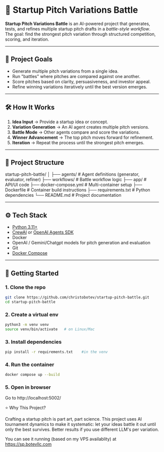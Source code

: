 # 🚀 Startup Pitch Variations Battle

**Startup Pitch Variations Battle** is an AI-powered project that generates, tests, and refines multiple startup pitch drafts in a _battle-style workflow_.  
The goal: find the strongest pitch variation through structured competition, scoring, and iteration.

---

## 🎯 Project Goals

- Generate multiple pitch variations from a single idea.
- Run "battles" where pitches are compared against one another.
- Score pitches based on clarity, persuasiveness, and investor appeal.
- Refine winning variations iteratively until the best version emerges.

---

## 🛠️ How It Works

1. **Idea Input** → Provide a startup idea or concept.
2. **Variation Generation** → An AI agent creates multiple pitch versions.
3. **Battle Mode** → Other agents compare and score the variations.
4. **Winner Advancement** → The top pitch moves forward for refinement.
5. **Iteration** → Repeat the process until the strongest pitch emerges.

---

## 📂 Project Structure

startup-pitch-battle/
│
├── agents/ # Agent definitions (generator, evaluator, refiner)
├── workflows/ # Battle workflow logic
├── app/ # API/UI code
├── docker-compose.yml # Multi-container setup
├── Dockerfile # Container build instructions
├── requirements.txt # Python dependencies
└── README.md # Project documentation

---

## ⚙️ Tech Stack

- [Python 3.11+](https://www.python.org/)
- [CrewAI](https://github.com/joaomdmoura/crewai) or [OpenAI Agents SDK](https://github.com/openai/openai-python)
- Docker
- OpenAI / Gemini/Chatgpt models for pitch generation and evaluation
- Git
- [Docker Compose](https://docs.docker.com/compose/)

---

## 🚀 Getting Started

### 1. Clone the repo

```bash
git clone https://github.com/christobotev/startup-pitch-battle.git
cd startup-pitch-battle
```

### 2. Create a virtual env

```bash
python3 -m venv venv
source venv/bin/activate   # on Linux/Mac
```

### 3. Install dependencies

```bash
pip install -r requirements.txt    #in the venv
```

### 4. Run the container

```bash
docker compose up --build
```

### 5. Open in browser

Go to http://localhost:5002/

⭐ Why This Project?

Crafting a startup pitch is part art, part science.
This project uses AI tournament dynamics to make it systematic: let your ideas battle it out until only the best survives.
Better results if you use different LLM's per variation.

You can see it running (based on my VPS availablity) at https://sp.botevllc.com
